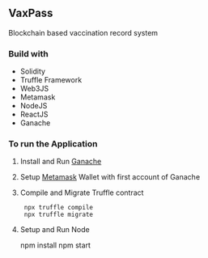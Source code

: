 ## VaxPass
Blockchain based vaccination record system

### Build with
- Solidity
- Truffle Framework
- Web3JS
- Metamask
- NodeJS
- ReactJS
- Ganache

### To run the Application
1. Install and Run [Ganache](https://trufflesuite.com/ganache/index.html)
2. Setup [Metamask](https://metamask.io) Wallet with first account of Ganache
3. Compile and Migrate Truffle contract

        npx truffle compile
        npx truffle migrate

4. Setup and Run Node

    npm install
    npm start